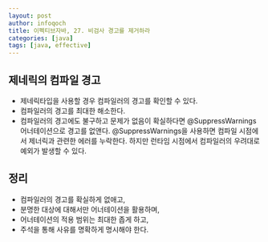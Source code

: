 ```yaml
---
layout: post
author: infoqoch
title: 이펙티브자바, 27. 비검사 경고를 제거하라
categories: [java]
tags: [java, effective]
---
```


## 제네릭의 컴파일 경고
- 제네릭타입을 사용할 경우 컴파일러의 경고를 확인할 수 있다. 
- 컴파일러의 경고를 최대한 해소한다.
- 컴파일러의 경고에도 불구하고 문제가 없음이 확실하다면 @SuppressWarnings 어너테이션으로 경고를 없앤다. @SuppressWarnings을 사용하면 컴파일 시점에서 제너릭과 관련한 에러를 누락한다. 하지만 런타임 시점에서 컴파일러의 우려대로 예외가 발생할 수 있다. 

## 정리
- 컴파일러의 경고를 확실하게 없애고, 
- 분명한 대상에 대해서만 어너테이션을 활용하며, 
- 어너테이션의 적용 범위는 최대한 좁게 하고, 
- 주석을 통해 사유를 명확하게 명시해야 한다. 

